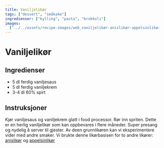 ```yaml
---
title: Vaniljelikør
tags: ["dessert", "småkake"]
ingredienser: ["kylling", "pasta", "brokkoli"]
images:
  ["../../assets/recipe-images/web_vaniljelikør-anislikør-appelsinlikør.jpg"]
---
```


# Vaniljelikør

## Ingredienser

- 5 dl ferdig vaniljesaus
- 5 dl ferdig vaniljekrem
- 3-4 dl 60% spirt

## Instruksjoner

Kjør vaniljesaus og vaniljekrem glatt i food processor. Rør inn spriten. Dette er en herlig vaniljelikør som kan oppbevares i flere måneder. Super presang og nydelig å server til gjester. Av deen grunnlikøren kan vi eksperimentere vider med andre smaker. Vi brukte denne likørbasisen for to andre likører: [anislikør](./anislikør) og [appelsinlikør](./appelsinlikør)
